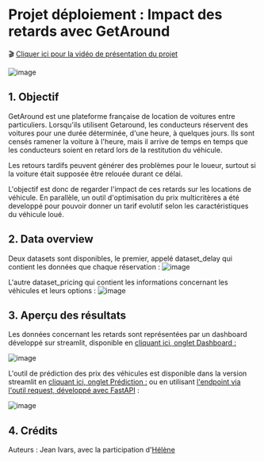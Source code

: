# Projet déploiement : Impact des retards avec GetAround

🎬 <a href='https://share.vidyard.com/watch/M8rYFKKBYNK9vfRQg4M7ke?'>Cliquer ici pour la vidéo de présentation du projet</a>

![image](https://user-images.githubusercontent.com/96300465/202905294-fa20ea95-12a3-486e-9d63-2559adbff01e.png)

## 1. Objectif

GetAround est une plateforme française de location de voitures entre particuliers. Lorsqu'ils utilisent Getaround, les conducteurs réservent des voitures pour une durée déterminée, d'une heure, à quelques jours. Ils sont censés ramener la voiture à l'heure, mais il arrive de temps en temps que les conducteurs soient en retard lors de la restitution du véhicule.

Les retours tardifs peuvent générer des problèmes pour le loueur, surtout si la voiture était supposée être relouée durant ce délai.

L'objectif est donc de regarder l'impact de ces retards sur les locations de véhicule. En parallèle, un outil d'optimisation du prix multicritères a été developpé pour pouvoir donner un tarif evolutif selon les caractéristiques du véhicule loué.

## 2. Data overview

Deux datasets sont disponibles, le premier, appelé dataset_delay qui contient les données que chaque réservation : 
![image](https://user-images.githubusercontent.com/96300465/202905572-7afe1b27-9708-466f-bee2-c60a3ae6891d.png)

L'autre dataset_pricing qui contient les informations concernant les véhicules et leurs options :
![image](https://user-images.githubusercontent.com/96300465/202905597-4abf9588-49ad-43f4-a3d2-7a018a4b8e64.png)

## 3. Aperçu des résultats 

Les données concernant les retards sont représentées par un dashboard développé sur streamlit, disponible en <a href='https://deploiement-jedha-getaround.herokuapp.com/'>cliquant ici, onglet Dashboard :</a>

![image](https://user-images.githubusercontent.com/96300465/202905684-bad0025d-ce23-4161-8bbd-020faaa5de14.png)

L'outil de prédiction des prix des véhicules est disponible dans la version streamlit en <a href='https://deploiement-jedha-getaround.herokuapp.com/'>cliquant ici, onglet Prédiction :</a> ou en utilisant <a href='https://fastapideployjedha2.herokuapp.com/'>l'endpoint via l'outil request, développé avec FastAPI</a> :

![image](https://user-images.githubusercontent.com/96300465/202905712-e0a56ab3-46c7-4677-87f6-ff0eb6545774.png)


## 4. Crédits

Auteurs : Jean Ivars, avec la participation d'<a href='https://github.com/Bebock'>Hélène</a>
